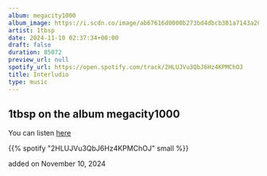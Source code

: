 ```yaml
---
album: megacity1000
album_image: https://i.scdn.co/image/ab67616d0000b273bd4dbcb381a7143a20452c1a
artist: 1tbsp
date: 2024-11-10 02:37:34+00:00
draft: false
duration: 85072
preview_url: null
spotify_url: https://open.spotify.com/track/2HLUJVu3QbJ6Hz4KPMChOJ
title: Interludio
type: music
---
```



## 1tbsp on the album megacity1000

You can listen [here](https://open.spotify.com/track/2HLUJVu3QbJ6Hz4KPMChOJ)

{{% spotify "2HLUJVu3QbJ6Hz4KPMChOJ" small %}}

added on November 10, 2024